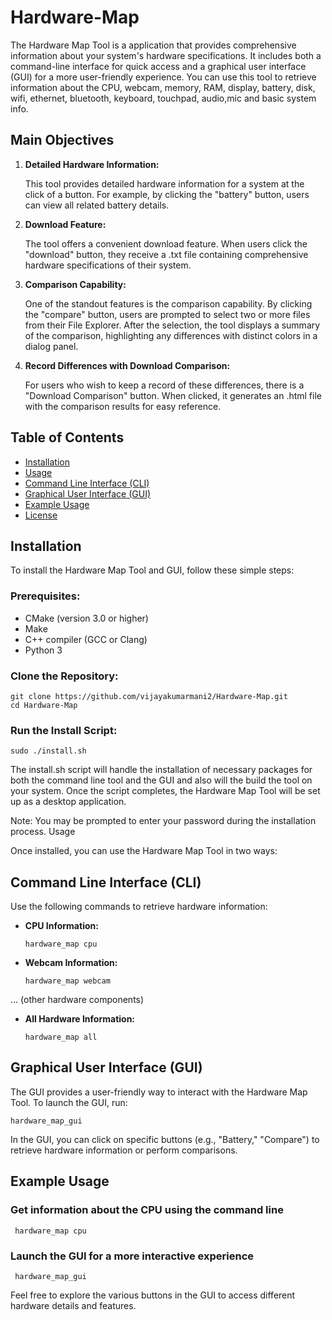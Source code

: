 # Hardware-Map

The Hardware Map Tool is a application that provides comprehensive information about your system's hardware specifications. It includes both a command-line interface for quick access and a graphical user interface (GUI) for a more user-friendly experience. You can use this tool to retrieve information about the CPU, webcam, memory, RAM, display, battery, disk, wifi, ethernet, bluetooth, keyboard, touchpad, audio,mic and basic system info.

## Main Objectives

1. **Detailed Hardware Information:**
   
   This tool provides detailed hardware information for a system at the click of a button. For example, by clicking the "battery" button, users can view all related battery details.

2. **Download Feature:**
   
   The tool offers a convenient download feature. When users click the "download" button, they receive a .txt file containing comprehensive hardware specifications of their system.

3. **Comparison Capability:**
   
   One of the standout features is the comparison capability. By clicking the "compare" button, users are prompted to select two or more files from their File Explorer. After the selection, the tool displays a summary of the comparison, highlighting any differences with distinct colors in a dialog panel.

4. **Record Differences with Download Comparison:**
   
   For users who wish to keep a record of these differences, there is a "Download Comparison" button. When clicked, it generates an .html file with the comparison results for easy reference.

## Table of Contents
- [Installation](#installation)
- [Usage](#usage)
- [Command Line Interface (CLI)](#command-line-interface-(CLI))
- [Graphical User Interface (GUI)](#graphical-user-interface-(GUI))
- [Example Usage](#example-usage)
- [License](#license)

## Installation

To install the Hardware Map Tool and GUI, follow these simple steps:

### Prerequisites:

- CMake (version 3.0 or higher)
- Make
- C++ compiler (GCC or Clang)
- Python 3

### Clone the Repository:

    git clone https://github.com/vijayakumarmani2/Hardware-Map.git
    cd Hardware-Map

### Run the Install Script:

    sudo ./install.sh


The install.sh script will handle the installation of necessary packages for both the command line tool and the GUI and also will the build the tool on your system. Once the script completes, the Hardware Map Tool will be set up as a desktop application.

Note: You may be prompted to enter your password during the installation process.
Usage


Once installed, you can use the Hardware Map Tool in two ways:

## Command Line Interface (CLI)

Use the following commands to retrieve hardware information:

   - **CPU Information:**

         hardware_map cpu

   - **Webcam Information:**

         hardware_map webcam

   ... (other hardware components)

   - **All Hardware Information:**
 
         hardware_map all

## Graphical User Interface (GUI)

The GUI provides a user-friendly way to interact with the Hardware Map Tool. To launch the GUI, run:

    hardware_map_gui


In the GUI, you can click on specific buttons (e.g., "Battery," "Compare") to retrieve hardware information or perform comparisons.


## Example Usage

### Get information about the CPU using the command line
     hardware_map cpu

### Launch the GUI for a more interactive experience
     hardware_map_gui

Feel free to explore the various buttons in the GUI to access different hardware details and features.

